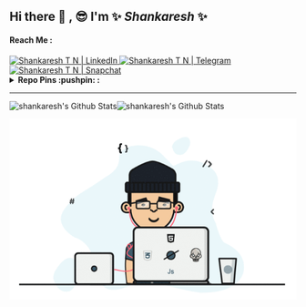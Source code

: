 ## Hi there 👋 , 😎  I'm ✨ _Shankaresh_ ✨ 

#### Reach Me :

<a href="https://www.linkedin.com/in/shankaresh-t-n-9186a6160">
<img alt="Shankaresh T N | LinkedIn" width="30px" src="https://cdn.jsdelivr.net/npm/simple-icons@v3/icons/linkedin.svg" />
</a>
<a href="https://t.me/shankaresh">
<img alt="Shankaresh T N | Telegram" width="30px" src="https://cdn.jsdelivr.net/npm/simple-icons@3.5.0/icons/telegram.svg" />
</a>
<a href="https://www.snapchat.com/add/gowda0511">
<img alt="Shankaresh T N | Snapchat" width="30px" src="https://cdn.jsdelivr.net/npm/simple-icons@3.5.0/icons/snapchat.svg" />
</a>

<br>

<details>
  <summary> <b>Repo Pins :pushpin: : </b> </summary>
  <br>
  
  [![100-Days-of-coding-python](https://github-readme-stats.vercel.app/api/pin/?username=shankaresh&repo=100-Days-of-coding)](https://github.com/shankaresh/100-Days-of-coding)
</details>
<hr>

<img align="left" alt="shankaresh's Github Stats" src="https://github-readme-stats.codestackr.vercel.app/api?username=shankaresh&show_icons=true&hide_border=true&hide=issues"/>
<img alt="shankaresh's Github Stats" src="https://github-readme-stats.vercel.app/api/top-langs/?username=shankaresh&layout=compact&hide_border=true"/>

<p align="center">
<img src="https://github.com/shankaresh/shankaresh/blob/master/dx.gif" alt="me"/>
</p>

<!--
**shankaresh/shankaresh** is a ✨ _special_ ✨ repository because its `README.md` (this file) appears on your GitHub profile.

Here are some ideas to get you started:

- 🔭 I’m currently working on ...
- 🌱 I’m currently learning ...
- 👯 I’m looking to collaborate on ...
- 🤔 I’m looking for help with ...
- 💬 Ask me about ...
- 📫 How to reach me: ...
- 😄 Pronouns: ...
- ⚡ Fun fact: ...
-->
